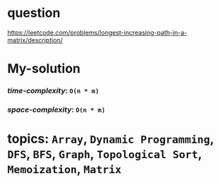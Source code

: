 # question
https://leetcode.com/problems/longest-increasing-path-in-a-matrix/description/

# **My-solution**

### _time-complexity_: `O(n * m)`
### _space-complexity_: `O(n * m)`

# topics: `Array`, `Dynamic Programming`, `DFS`, `BFS`, `Graph`, `Topological Sort`, `Memoization`, `Matrix`
